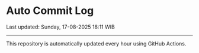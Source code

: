 # Auto Commit Log

Last updated: Sunday, 17-08-2025 18:11 WIB

---

This repository is automatically updated every hour using GitHub Actions.
